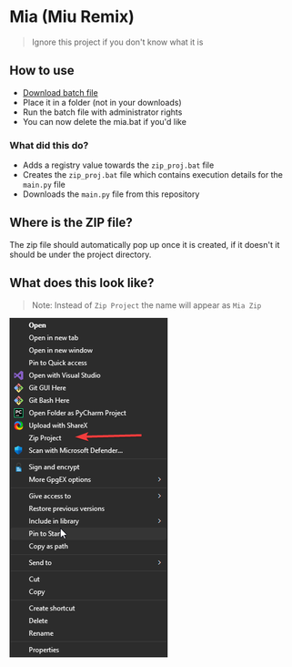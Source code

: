 # Mia (Miu Remix)
> Ignore this project if you don't know what it is

## How to use

- [Download batch file](https://github.com/Azuyamat/mia/releases/download/1.1.0/mia.bat)
- Place it in a folder (not in your downloads)
- Run the batch file with administrator rights
- You can now delete the mia.bat if you'd like

### What did this do?

- Adds a registry value towards the `zip_proj.bat` file
- Creates the `zip_proj.bat` file which contains execution details for the `main.py` file
- Downloads the `main.py` file from this repository

## Where is the ZIP file?
The zip file should automatically pop up once it is created, if it doesn't it should be under the project directory.

## What does this look like?

> Note: Instead of `Zip Project` the name will appear as `Mia Zip`

![img.png](img.png)

